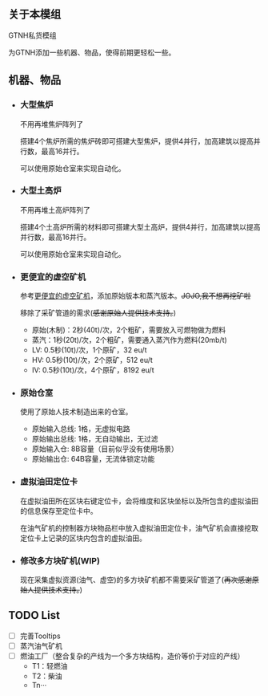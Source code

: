 ## 关于本模组
GTNH私货模组

为GTNH添加一些机器、物品，使得前期更轻松一些。

## 机器、物品
* ### 大型焦炉
  不用再堆焦炉阵列了

  搭建4个焦炉所需的焦炉砖即可搭建大型焦炉，提供4并行，加高建筑以提高并行数，最高16并行。

  可以使用原始仓室来实现自动化。

* ### 大型土高炉
  不用再堆土高炉阵列了

  搭建4个土高炉所需的材料即可搭建大型土高炉，提供4并行，加高建筑以提高并行数，最高16并行。

  可以使用原始仓室来实现自动化。

* ### 更便宜的虚空矿机
  参考[更便宜的虚空矿机](https://github.com/Jonodonozym/CheaperVoidMiners)，添加原始版本和蒸汽版本。~~JOJO,我不想再挖矿啦~~

  移除了采矿管道的需求(~~感谢原始人提供技术支持。~~)
  * 原始(木制)：2秒(40t)/次，2个粗矿，需要放入可燃物做为燃料
  * 蒸汽：1秒(20t)/次，2个粗矿，需要通入蒸汽作为燃料(20mb/t)
  * LV: 0.5秒(10t)/次，1个原矿，32 eu/t
  * HV: 0.5秒(10t)/次，2个原矿，512 eu/t
  * IV: 0.5秒(10t)/次，4个原矿，8192 eu/t

* ### 原始仓室
  使用了原始人技术制造出来的仓室。
  * 原始输入总线: 1格，无虚拟电路
  * 原始输出总线: 1格，无自动输出，无过滤
  * 原始输入仓: 8B容量（目前似乎没有使用场景）
  * 原始输出仓: 64B容量，无流体锁定功能

* ### 虚拟油田定位卡
  在虚拟油田所在区块右键定位卡，会将维度和区块坐标以及所包含的虚拟油田的信息保存至定位卡中。

  在油气矿机的控制器方块物品栏中放入虚拟油田定位卡，油气矿机会直接挖取定位卡上记录的区块内包含的虚拟油田。

* ### 修改多方块矿机(WIP)
  现在采集虚拟资源(油气、虚空)的多方块矿机都不需要采矿管道了(~~再次感谢原始人提供技术支持。~~)

## TODO List
  * [ ] 完善Tooltips
  * [ ] 蒸汽油气矿机
  * [ ] 燃油工厂（整合复杂的产线为一个多方块结构，造价等价于对应的产线）
    * T1：轻燃油
    * T2：柴油
    * Tn···


